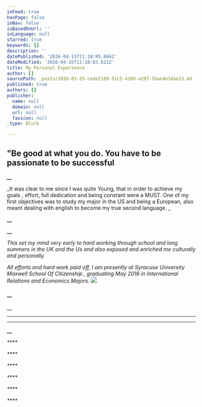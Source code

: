 ```yaml
---
inFeed: true
hasPage: false
inNav: false
isBasedOnUrl: ''
inLanguage: null
starred: true
keywords: []
description: ''
datePublished: '2016-04-15T11:18:05.866Z'
dateModified: '2016-04-15T11:18:03.621Z'
title: My Personal Experience
author: []
sourcePath: _posts/2016-01-25-cede2189-51c5-4109-a297-5bae4e3dae23.md
published: true
authors: []
publisher:
  name: null
  domain: null
  url: null
  favicon: null
_type: Blurb

---
```

## "Be good at what you do. You have to be passionate to be successful

_**__**_

_It
was clear to me since I was quite Young, that in order to achieve my goals ,
effort, full dedication and being constant were a MUST. One of my first
objectives was to study my major in the US and being a European,
also meant dealing with english to become my true second language. _

**__**

**__**

_This
set my mind very early to hard working through school and long summers in the
UK and the Us and also exposed and enriched me culturally and personally._

_All efforts and hard work paid off, I
am presently at Syracuse University Maxwell
School Of Citizenship , graduating May 2016 in International Relations and
Economics Majors._
![](https://the-grid-user-content.s3-us-west-2.amazonaws.com/7ac9de3d-47ba-4cdf-8072-53b784ea365e.png)

#### __

__

****

****

**__**

_****_

_****_

_****_

_****_

_****_

_****_